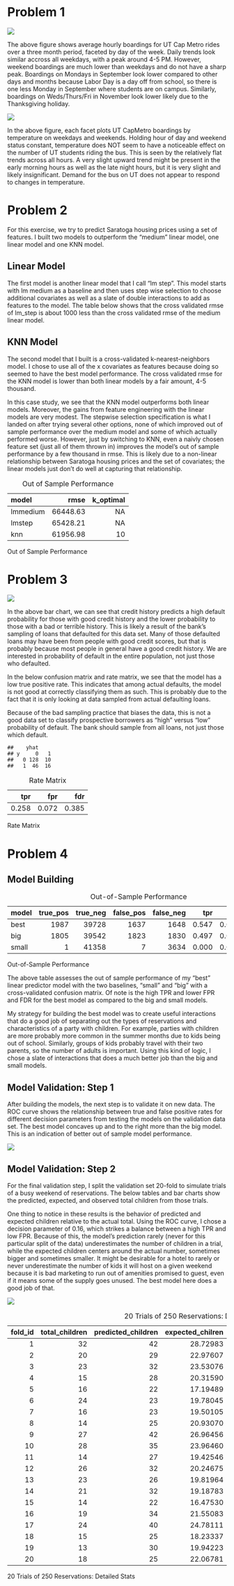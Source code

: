 # Problem 1

![](ex_2_files/figure-markdown_strict/boarding%20hour-1.png)

The above figure shows average hourly boardings for UT Cap Metro rides
over a three month period, faceted by day of the week. Daily trends look
similar accross all weekdays, with a peak around 4-5 PM. However,
weekend boardings are much lower than weekdays and do not have a sharp
peak. Boardings on Mondays in September look lower compared to other
days and months because Labor Day is a day off from school, so there is
one less Monday in September where students are on campus. Similarly,
boardings on Weds/Thurs/Fri in November look lower likely due to the
Thanksgiving holiday.

![](ex_2_files/figure-markdown_strict/boarding%20temp-1.png)

In the above figure, each facet plots UT CapMetro boardings by
temperature on weekdays and weekends. Holding hour of day and weekend
status constant, temperature does NOT seem to have a noticeable effect
on the number of UT students riding the bus. This is seen by the
relatively flat trends across all hours. A very slight upward trend
might be present in the early morning hours as well as the late night
hours, but it is very slight and likely insignificant. Demand for the
bus on UT does not appear to respond to changes in temperature.

# Problem 2

For this exercise, we try to predict Saratoga housing prices using a set
of features. I built two models to outperform the “medium” linear model,
one linear model and one KNN model.

## Linear Model

The first model is another linear model that I call “lm step”. This
model starts with lm medium as a baseline and then uses step wise
selection to choose additional covariates as well as a slate of double
interactions to add as features to the model. The table below shows that
the cross validated rmse of lm\_step is about 1000 less than the cross
validated rmse of the medium linear model.

## KNN Model

The second model that I built is a cross-validated k-nearest-neighbors
model. I chose to use all of the x covariates as features because doing
so seemed to have the best model performance. The cross validated rmse
for the KNN model is lower than both linear models by a fair amount, 4-5
thousand.

In this case study, we see that the KNN model outperforms both linear
models. Moreover, the gains from feature engineering with the linear
models are very modest. The stepwise selection specification is what I
landed on after trying several other options, none of which improved out
of sample performance over the medium model and some of which actually
performed worse. However, just by switching to KNN, even a naivly chosen
feature set (just all of them thrown in) improves the model’s out of
sample performance by a few thousand in rmse. This is likely due to a
non-linear relationship between Saratoga housing prices and the set of
covariates; the linear models just don’t do well at capturing that
relationship.

<table>
<caption>Out of Sample Performance</caption>
<thead>
<tr class="header">
<th style="text-align: left;">model</th>
<th style="text-align: right;">rmse</th>
<th style="text-align: right;">k_optimal</th>
</tr>
</thead>
<tbody>
<tr class="odd">
<td style="text-align: left;">lmmedium</td>
<td style="text-align: right;">66448.63</td>
<td style="text-align: right;">NA</td>
</tr>
<tr class="even">
<td style="text-align: left;">lmstep</td>
<td style="text-align: right;">65428.21</td>
<td style="text-align: right;">NA</td>
</tr>
<tr class="odd">
<td style="text-align: left;">knn</td>
<td style="text-align: right;">61956.98</td>
<td style="text-align: right;">10</td>
</tr>
</tbody>
</table>

Out of Sample Performance

# Problem 3

![](ex_2_files/figure-markdown_strict/default%20bar-1.png)

In the above bar chart, we can see that credit history predicts a high
default probability for those with good credit history and the lower
probability to those with a bad or terrible history. This is likely a
result of the bank’s sampling of loans that defaulted for this data set.
Many of those defaulted loans may have been from people with good credit
scores, but that is probably because most people in general have a good
credit history. We are interested in probability of default in the
entire population, not just those who defaulted.

In the below confusion matrix and rate matrix, we see that the model has
a low true positive rate. This indicates that among actual defaults, the
model is not good at correctly classifying them as such. This is
probably due to the fact that it is only looking at data sampled from
actual defaulting loans.

Because of the bad sampling practice that biases the data, this is not a
good data set to classify prospective borrowers as “high” versus “low”
probability of default. The bank should sample from all loans, not just
those which default.

    ##    yhat
    ## y     0   1
    ##   0 128  10
    ##   1  46  16

<table>
<caption>Rate Matrix</caption>
<thead>
<tr class="header">
<th style="text-align: right;">tpr</th>
<th style="text-align: right;">fpr</th>
<th style="text-align: right;">fdr</th>
</tr>
</thead>
<tbody>
<tr class="odd">
<td style="text-align: right;">0.258</td>
<td style="text-align: right;">0.072</td>
<td style="text-align: right;">0.385</td>
</tr>
</tbody>
</table>

Rate Matrix

# Problem 4

## Model Building

<table>
<caption>Out-of-Sample Performance</caption>
<thead>
<tr class="header">
<th style="text-align: left;">model</th>
<th style="text-align: right;">true_pos</th>
<th style="text-align: right;">true_neg</th>
<th style="text-align: right;">false_pos</th>
<th style="text-align: right;">false_neg</th>
<th style="text-align: right;">tpr</th>
<th style="text-align: right;">fpr</th>
<th style="text-align: right;">fdr</th>
</tr>
</thead>
<tbody>
<tr class="odd">
<td style="text-align: left;">best</td>
<td style="text-align: right;">1987</td>
<td style="text-align: right;">39728</td>
<td style="text-align: right;">1637</td>
<td style="text-align: right;">1648</td>
<td style="text-align: right;">0.547</td>
<td style="text-align: right;">0.040</td>
<td style="text-align: right;">0.452</td>
</tr>
<tr class="even">
<td style="text-align: left;">big</td>
<td style="text-align: right;">1805</td>
<td style="text-align: right;">39542</td>
<td style="text-align: right;">1823</td>
<td style="text-align: right;">1830</td>
<td style="text-align: right;">0.497</td>
<td style="text-align: right;">0.044</td>
<td style="text-align: right;">0.502</td>
</tr>
<tr class="odd">
<td style="text-align: left;">small</td>
<td style="text-align: right;">1</td>
<td style="text-align: right;">41358</td>
<td style="text-align: right;">7</td>
<td style="text-align: right;">3634</td>
<td style="text-align: right;">0.000</td>
<td style="text-align: right;">0.000</td>
<td style="text-align: right;">0.875</td>
</tr>
</tbody>
</table>

Out-of-Sample Performance

The above table assesses the out of sample performance of my “best”
linear predictor model with the two baselines, “small” and “big” with a
cross-validated confusion matrix. Of note is the high TPR and lower FPR
and FDR for the best model as compared to the big and small models.

My strategy for building the best model was to create useful
interactions that do a good job of separating out the types of
reservations and characteristics of a party with children. For example,
parties with children are more probably more common in the summer months
due to kids being out of school. Similarly, groups of kids probably
travel with their two parents, so the number of adults is important.
Using this kind of logic, I chose a slate of interactions that does a
much better job than the big and small models.

## Model Validation: Step 1

After building the models, the next step is to validate it on new data.
The ROC curve shows the relationship between true and false positive
rates for different decision parameters from testing the models on the
validation data set. The best model concaves up and to the right more
than the big model. This is an indication of better out of sample model
performance.

![](ex_2_files/figure-markdown_strict/hotels%20roc-1.png)

## Model Validation: Step 2

For the final validation step, I split the validation set 20-fold to
simulate trials of a busy weekend of reservations. The below tables and
bar charts show the predicted, expected, and observed total children
from those trials.

One thing to notice in these results is the behavior of predicted and
expected children relative to the actual total. Using the ROC curve, I
chose a decision parameter of 0.16, which strikes a balance between a
high TPR and low FPR. Because of this, the model’s prediction rarely
(never for this particular split of the data) underestimates the number
of children in a trial, while the expected children centers around the
actual number, sometimes bigger and sometimes smaller. It might be
desirable for a hotel to rarely or never underestimate the number of
kids it will host on a given weekend because it is bad marketing to run
out of amenities promised to guest, even if it means some of the supply
goes unused. The best model here does a good job of that.

![](ex_2_files/figure-markdown_strict/hotels%2020fold-1.png)

<table>
<caption>20 Trials of 250 Reservations: Detailed Stats</caption>
<colgroup>
<col style="width: 8%" />
<col style="width: 15%" />
<col style="width: 19%" />
<col style="width: 17%" />
<col style="width: 10%" />
<col style="width: 10%" />
<col style="width: 6%" />
<col style="width: 6%" />
<col style="width: 6%" />
</colgroup>
<thead>
<tr class="header">
<th style="text-align: right;">fold_id</th>
<th style="text-align: right;">total_children</th>
<th style="text-align: right;">predicted_children</th>
<th style="text-align: right;">expected_chilren</th>
<th style="text-align: right;">false_pos</th>
<th style="text-align: right;">false_neg</th>
<th style="text-align: right;">tpr</th>
<th style="text-align: right;">fpr</th>
<th style="text-align: right;">fdr</th>
</tr>
</thead>
<tbody>
<tr class="odd">
<td style="text-align: right;">1</td>
<td style="text-align: right;">32</td>
<td style="text-align: right;">42</td>
<td style="text-align: right;">28.72983</td>
<td style="text-align: right;">18</td>
<td style="text-align: right;">8</td>
<td style="text-align: right;">0.750</td>
<td style="text-align: right;">0.083</td>
<td style="text-align: right;">0.429</td>
</tr>
<tr class="even">
<td style="text-align: right;">2</td>
<td style="text-align: right;">20</td>
<td style="text-align: right;">29</td>
<td style="text-align: right;">22.97607</td>
<td style="text-align: right;">17</td>
<td style="text-align: right;">8</td>
<td style="text-align: right;">0.600</td>
<td style="text-align: right;">0.074</td>
<td style="text-align: right;">0.586</td>
</tr>
<tr class="odd">
<td style="text-align: right;">3</td>
<td style="text-align: right;">23</td>
<td style="text-align: right;">32</td>
<td style="text-align: right;">23.53076</td>
<td style="text-align: right;">17</td>
<td style="text-align: right;">8</td>
<td style="text-align: right;">0.652</td>
<td style="text-align: right;">0.075</td>
<td style="text-align: right;">0.531</td>
</tr>
<tr class="even">
<td style="text-align: right;">4</td>
<td style="text-align: right;">15</td>
<td style="text-align: right;">28</td>
<td style="text-align: right;">20.31590</td>
<td style="text-align: right;">17</td>
<td style="text-align: right;">4</td>
<td style="text-align: right;">0.733</td>
<td style="text-align: right;">0.072</td>
<td style="text-align: right;">0.607</td>
</tr>
<tr class="odd">
<td style="text-align: right;">5</td>
<td style="text-align: right;">16</td>
<td style="text-align: right;">22</td>
<td style="text-align: right;">17.19489</td>
<td style="text-align: right;">10</td>
<td style="text-align: right;">4</td>
<td style="text-align: right;">0.750</td>
<td style="text-align: right;">0.043</td>
<td style="text-align: right;">0.455</td>
</tr>
<tr class="even">
<td style="text-align: right;">6</td>
<td style="text-align: right;">24</td>
<td style="text-align: right;">23</td>
<td style="text-align: right;">19.78045</td>
<td style="text-align: right;">12</td>
<td style="text-align: right;">13</td>
<td style="text-align: right;">0.458</td>
<td style="text-align: right;">0.053</td>
<td style="text-align: right;">0.522</td>
</tr>
<tr class="odd">
<td style="text-align: right;">7</td>
<td style="text-align: right;">16</td>
<td style="text-align: right;">23</td>
<td style="text-align: right;">19.50105</td>
<td style="text-align: right;">13</td>
<td style="text-align: right;">6</td>
<td style="text-align: right;">0.625</td>
<td style="text-align: right;">0.056</td>
<td style="text-align: right;">0.565</td>
</tr>
<tr class="even">
<td style="text-align: right;">8</td>
<td style="text-align: right;">14</td>
<td style="text-align: right;">25</td>
<td style="text-align: right;">20.93070</td>
<td style="text-align: right;">15</td>
<td style="text-align: right;">4</td>
<td style="text-align: right;">0.714</td>
<td style="text-align: right;">0.064</td>
<td style="text-align: right;">0.600</td>
</tr>
<tr class="odd">
<td style="text-align: right;">9</td>
<td style="text-align: right;">27</td>
<td style="text-align: right;">42</td>
<td style="text-align: right;">26.96456</td>
<td style="text-align: right;">23</td>
<td style="text-align: right;">8</td>
<td style="text-align: right;">0.704</td>
<td style="text-align: right;">0.103</td>
<td style="text-align: right;">0.548</td>
</tr>
<tr class="even">
<td style="text-align: right;">10</td>
<td style="text-align: right;">28</td>
<td style="text-align: right;">35</td>
<td style="text-align: right;">23.96460</td>
<td style="text-align: right;">17</td>
<td style="text-align: right;">10</td>
<td style="text-align: right;">0.643</td>
<td style="text-align: right;">0.077</td>
<td style="text-align: right;">0.486</td>
</tr>
<tr class="odd">
<td style="text-align: right;">11</td>
<td style="text-align: right;">14</td>
<td style="text-align: right;">27</td>
<td style="text-align: right;">19.42546</td>
<td style="text-align: right;">20</td>
<td style="text-align: right;">7</td>
<td style="text-align: right;">0.500</td>
<td style="text-align: right;">0.085</td>
<td style="text-align: right;">0.741</td>
</tr>
<tr class="even">
<td style="text-align: right;">12</td>
<td style="text-align: right;">26</td>
<td style="text-align: right;">32</td>
<td style="text-align: right;">20.24675</td>
<td style="text-align: right;">15</td>
<td style="text-align: right;">9</td>
<td style="text-align: right;">0.654</td>
<td style="text-align: right;">0.067</td>
<td style="text-align: right;">0.469</td>
</tr>
<tr class="odd">
<td style="text-align: right;">13</td>
<td style="text-align: right;">23</td>
<td style="text-align: right;">26</td>
<td style="text-align: right;">19.81964</td>
<td style="text-align: right;">11</td>
<td style="text-align: right;">8</td>
<td style="text-align: right;">0.652</td>
<td style="text-align: right;">0.048</td>
<td style="text-align: right;">0.423</td>
</tr>
<tr class="even">
<td style="text-align: right;">14</td>
<td style="text-align: right;">21</td>
<td style="text-align: right;">32</td>
<td style="text-align: right;">19.18783</td>
<td style="text-align: right;">21</td>
<td style="text-align: right;">10</td>
<td style="text-align: right;">0.524</td>
<td style="text-align: right;">0.092</td>
<td style="text-align: right;">0.656</td>
</tr>
<tr class="odd">
<td style="text-align: right;">15</td>
<td style="text-align: right;">14</td>
<td style="text-align: right;">22</td>
<td style="text-align: right;">16.47530</td>
<td style="text-align: right;">14</td>
<td style="text-align: right;">6</td>
<td style="text-align: right;">0.571</td>
<td style="text-align: right;">0.059</td>
<td style="text-align: right;">0.636</td>
</tr>
<tr class="even">
<td style="text-align: right;">16</td>
<td style="text-align: right;">19</td>
<td style="text-align: right;">34</td>
<td style="text-align: right;">21.55083</td>
<td style="text-align: right;">19</td>
<td style="text-align: right;">4</td>
<td style="text-align: right;">0.789</td>
<td style="text-align: right;">0.082</td>
<td style="text-align: right;">0.559</td>
</tr>
<tr class="odd">
<td style="text-align: right;">17</td>
<td style="text-align: right;">24</td>
<td style="text-align: right;">40</td>
<td style="text-align: right;">24.78111</td>
<td style="text-align: right;">25</td>
<td style="text-align: right;">9</td>
<td style="text-align: right;">0.625</td>
<td style="text-align: right;">0.111</td>
<td style="text-align: right;">0.625</td>
</tr>
<tr class="even">
<td style="text-align: right;">18</td>
<td style="text-align: right;">15</td>
<td style="text-align: right;">25</td>
<td style="text-align: right;">18.23337</td>
<td style="text-align: right;">17</td>
<td style="text-align: right;">7</td>
<td style="text-align: right;">0.533</td>
<td style="text-align: right;">0.072</td>
<td style="text-align: right;">0.680</td>
</tr>
<tr class="odd">
<td style="text-align: right;">19</td>
<td style="text-align: right;">13</td>
<td style="text-align: right;">30</td>
<td style="text-align: right;">19.94223</td>
<td style="text-align: right;">21</td>
<td style="text-align: right;">4</td>
<td style="text-align: right;">0.692</td>
<td style="text-align: right;">0.089</td>
<td style="text-align: right;">0.700</td>
</tr>
<tr class="even">
<td style="text-align: right;">20</td>
<td style="text-align: right;">18</td>
<td style="text-align: right;">25</td>
<td style="text-align: right;">22.06781</td>
<td style="text-align: right;">13</td>
<td style="text-align: right;">6</td>
<td style="text-align: right;">0.667</td>
<td style="text-align: right;">0.056</td>
<td style="text-align: right;">0.520</td>
</tr>
</tbody>
</table>

20 Trials of 250 Reservations: Detailed Stats
